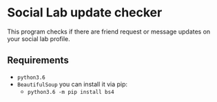 # Social Lab update checker

This program checks if there are friend request or message updates on  your social lab profile.

## Requirements

+ `python3.6`
+ `BeautifulSoup` you can install it via pip:
    + `python3.6 -m pip install bs4`

